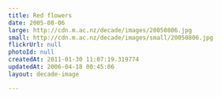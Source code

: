 ```yaml
---
title: Red flowers
date: 2005-08-06
large: http://cdn.m.ac.nz/decade/images/20050806.jpg
small: http://cdn.m.ac.nz/decade/images/small/20050806.jpg
flickrUrl: null
photoId: null
createdAt: 2011-01-30 11:07:19.319774
updatedAt: 2006-04-18 00:45:06
layout: decade-image

---
```


